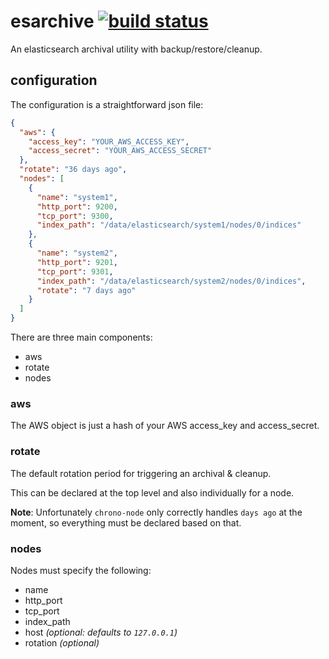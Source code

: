 esarchive [![build status](https://secure.travis-ci.org/seryl/esarchive.png)](http://travis-ci.org/seryl/esarchive)
=========

An elasticsearch archival utility with backup/restore/cleanup.

configuration
-------------

The configuration is a straightforward json file:

```json
{
  "aws": {
    "access_key": "YOUR_AWS_ACCESS_KEY",
    "access_secret": "YOUR_AWS_ACCESS_SECRET"
  },
  "rotate": "36 days ago",
  "nodes": [
    {
      "name": "system1",
      "http_port": 9200,
      "tcp_port": 9300,
      "index_path": "/data/elasticsearch/system1/nodes/0/indices"
    },
    {
      "name": "system2",
      "http_port": 9201,
      "tcp_port": 9301,
      "index_path": "/data/elasticsearch/system2/nodes/0/indices",
      "rotate": "7 days ago"
    }
  ]
}
```

There are three main components:

* aws
* rotate
* nodes

### aws

The AWS object is just a hash of your AWS access_key and access_secret.

### rotate

The default rotation period for triggering an archival & cleanup.

This can be declared at the top level and also individually for a node.

__Note__: Unfortunately `chrono-node` only correctly handles `days ago` at the moment, so everything must be declared based on that.

### nodes

Nodes must specify the following:

* name
* http_port
* tcp_port
* index_path
* host _(optional: defaults to `127.0.0.1`)_
* rotation _(optional)_
